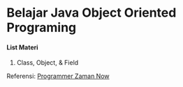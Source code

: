 # Belajar Java Object Oriented Programing
#### List Materi
1. Class, Object, & Field

Referensi:  [Programmer Zaman Now](https://www.youtube.com/ProgrammerZamanNow)